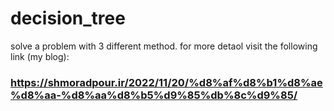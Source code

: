 # decision_tree
solve a problem with 3 different method.
for more detaol visit the following link (my blog):
### https://shmoradpour.ir/2022/11/20/%d8%af%d8%b1%d8%ae%d8%aa-%d8%aa%d8%b5%d9%85%db%8c%d9%85/
